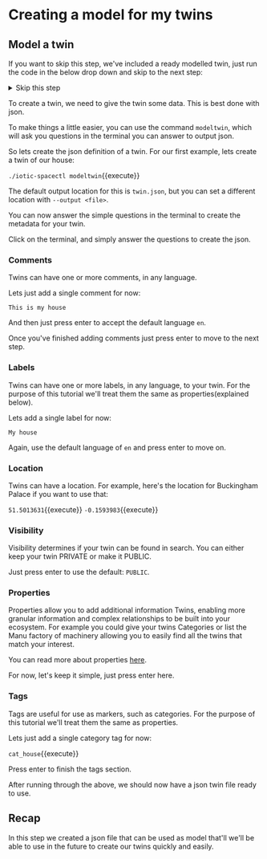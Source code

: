 # Creating a model for my twins

## Model a twin

If you want to skip this step, we've included a ready modelled twin, just run the code in the below drop down and skip to the next step:

<details>
<summary>Skip this step</summary>
<br>
`cp example-twin.json twin.json`{{execute}}
</details>

To create a twin, we need to give the twin some data. This is best done with json.

To make things a little easier, you can use the command `modeltwin`, which will ask you questions in the terminal you can answer to output json.

So lets create the json definition of a twin. For our first example, lets create a twin of our house:

`./iotic-spacectl modeltwin`{{execute}}

The default output location for this is `twin.json`, but you can set a different location with `--output <file>`.

You can now answer the simple questions in the terminal to create the metadata for your twin.

Click on the terminal, and simply answer the questions to create the json.

### Comments

Twins can have one or more comments, in any language.

Lets just add a single comment for now:

`This is my house`

And then just press enter to accept the default language `en`.

Once you've finished adding comments just press enter to move to the next step.

### Labels

Twins can have one or more labels, in any language, to your twin. For the purpose of this tutorial we'll treat them the same as properties(explained below).

Lets add a single label for now:

`My house`

Again, use the default language of `en` and press enter to move on.

### Location

Twins can have a location. For example, here's the location for Buckingham Palace if you want to use that:

`51.5013631`{{execute}}
`-0.1593983`{{execute}}

### Visibility

Visibility determines if your twin can be found in search. You can either keep your twin PRIVATE or make it PUBLIC.

Just press enter to use the default: `PUBLIC`.

### Properties

Properties allow you to add additional information Twins, enabling more granular information and complex relationships to be built into your ecosystem. For example you could give your twins Categories or list the Manu factory of machinery allowing you to easily find all the twins that match your interest.

You can read more about properties [here](https://docs.iotics.com/docs/tutorial-4-adding-properties).

For now, let's keep it simple, just press enter here.

### Tags

Tags are useful for use as markers, such as categories. For the purpose of this tutorial we'll treat them the same as properties.

Lets just add a single category tag for now:

`cat_house`{{execute}}

Press enter to finish the tags section.

After running through the above, we should now have a json twin file ready to use.

## Recap

In this step we created a json file that can be used as model that'll we'll be able to use in the future to create our twins quickly and easily. 
